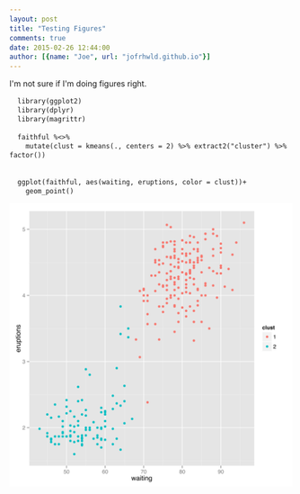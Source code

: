 ```yaml
---
layout: post
title: "Testing Figures"
comments: true
date: 2015-02-26 12:44:00
author: [{name: "Joe", url: "jofrhwld.github.io"}]
---
```

  

I'm not sure if I'm doing figures right.


<pre><code class="prettyprint ">  library(ggplot2)
  library(dplyr)
  library(magrittr)

  faithful %&lt;&gt;%
    mutate(clust = kmeans(., centers = 2) %&gt;% extract2(&quot;cluster&quot;) %&gt;% factor())


  ggplot(faithful, aes(waiting, eruptions, color = clust))+
    geom_point()</code></pre>

![center](/figs/2015-2-26-test_figsunnamed-chunk-1.svg) 
